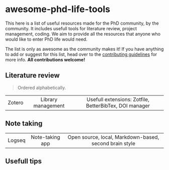 # awesome-phd-life-tools

This here is a list of useful resources made for the PhD community, by
the community. It includes usefull tools for literature review, project management, coding.
We aim to provide all the resources that anyone who would like to enter PhD life would need.

The list is only as awesome as the community makes it! If you have anything to add or
suggest for this list, head over to the [contributing guidelines](https://github.com/sandrofsousa/awesome-phd-life-tools/blob/main/CONTRIBUTING.md)
for more info. **All contributions welcome!**

## Literature review
> Ordered alphabetically.
> 
|   |         |               |
| - | :-----: | :-----------: |
| Zotero | Library management | Usefull extensions: Zotfile, BetterBibTex, DOI manager |

## Note taking
|   |         |               |
| - | :-----: | :-----------: |
| Logseq | Note-taking app | Open source, local, Markdown-based, second brain style |

## Usefull tips
